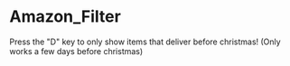 # Amazon_Filter
Press the "D" key to only show items that deliver before christmas! (Only works a few days before christmas)
